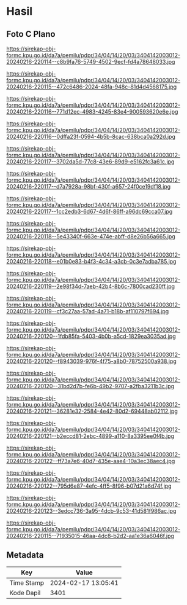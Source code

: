 # Hasil

## Foto C Plano

https://sirekap-obj-formc.kpu.go.id/da7a/pemilu/pdpr/34/04/14/20/03/3404142003012-20240216-220114--c8b9fa76-5749-4502-9ecf-fd4a78648033.jpg

https://sirekap-obj-formc.kpu.go.id/da7a/pemilu/pdpr/34/04/14/20/03/3404142003012-20240216-220115--472c6486-2024-48fa-948c-81d4d4568175.jpg

https://sirekap-obj-formc.kpu.go.id/da7a/pemilu/pdpr/34/04/14/20/03/3404142003012-20240216-220116--771d12ec-4983-4245-83e4-900593620e6e.jpg

https://sirekap-obj-formc.kpu.go.id/da7a/pemilu/pdpr/34/04/14/20/03/3404142003012-20240216-220116--0dffa23f-0594-4b5b-8cac-638bca0a292d.jpg

https://sirekap-obj-formc.kpu.go.id/da7a/pemilu/pdpr/34/04/14/20/03/3404142003012-20240216-220117--3702da5d-77c8-43e6-89d9-e5162fc3a61c.jpg

https://sirekap-obj-formc.kpu.go.id/da7a/pemilu/pdpr/34/04/14/20/03/3404142003012-20240216-220117--d7a7928a-98bf-430f-a657-24f0ce19df18.jpg

https://sirekap-obj-formc.kpu.go.id/da7a/pemilu/pdpr/34/04/14/20/03/3404142003012-20240216-220117--1cc2edb3-6d67-4d6f-86ff-a96dc69cca07.jpg

https://sirekap-obj-formc.kpu.go.id/da7a/pemilu/pdpr/34/04/14/20/03/3404142003012-20240216-220118--5e43340f-663e-474e-abff-d8e26b56a665.jpg

https://sirekap-obj-formc.kpu.go.id/da7a/pemilu/pdpr/34/04/14/20/03/3404142003012-20240216-220118--e01b0e83-b4f3-4c34-a3cb-0c3e7adba785.jpg

https://sirekap-obj-formc.kpu.go.id/da7a/pemilu/pdpr/34/04/14/20/03/3404142003012-20240216-220119--2e98f34d-7aeb-42b4-8b6c-7800cad230ff.jpg

https://sirekap-obj-formc.kpu.go.id/da7a/pemilu/pdpr/34/04/14/20/03/3404142003012-20240216-220119--cf3c27aa-57ad-4a71-b18b-af110797f694.jpg

https://sirekap-obj-formc.kpu.go.id/da7a/pemilu/pdpr/34/04/14/20/03/3404142003012-20240216-220120--1fdb85fa-5403-4b0b-a5cd-1829ea3035ad.jpg

https://sirekap-obj-formc.kpu.go.id/da7a/pemilu/pdpr/34/04/14/20/03/3404142003012-20240216-220120--f8943039-976f-4f75-a8b0-78752500a938.jpg

https://sirekap-obj-formc.kpu.go.id/da7a/pemilu/pdpr/34/04/14/20/03/3404142003012-20240216-220120--31bd2d7b-fe6b-49b2-9707-a2fba3211b3c.jpg

https://sirekap-obj-formc.kpu.go.id/da7a/pemilu/pdpr/34/04/14/20/03/3404142003012-20240216-220121--36281e32-2584-4e42-80d2-69448ab02112.jpg

https://sirekap-obj-formc.kpu.go.id/da7a/pemilu/pdpr/34/04/14/20/03/3404142003012-20240216-220121--b2eccd81-2ebc-4899-a110-8a3395ee0f4b.jpg

https://sirekap-obj-formc.kpu.go.id/da7a/pemilu/pdpr/34/04/14/20/03/3404142003012-20240216-220122--ff73a7e6-40d7-435e-aae4-10a3ec38aec4.jpg

https://sirekap-obj-formc.kpu.go.id/da7a/pemilu/pdpr/34/04/14/20/03/3404142003012-20240216-220122--795d6e87-4efc-4ff5-8f96-b07d21a6d74f.jpg

https://sirekap-obj-formc.kpu.go.id/da7a/pemilu/pdpr/34/04/14/20/03/3404142003012-20240216-220123--3edcc736-3a95-4dcb-9c53-41d581f986ac.jpg

https://sirekap-obj-formc.kpu.go.id/da7a/pemilu/pdpr/34/04/14/20/03/3404142003012-20240216-220115--71935015-46aa-4dc8-b2d2-aa1e36a6046f.jpg


## Metadata

| Key        | Value               |
| ---------- | ------------------- |
| Time Stamp | 2024-02-17 13:05:41 |
| Kode Dapil | 3401                |



